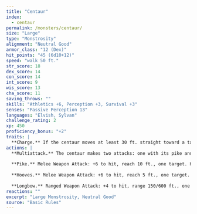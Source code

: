 ```yaml
---
title: "Centaur"
index:
  - centaur
permalink: /monsters/centaur/
size: "Large"
type: "Monstrosity"
alignment: "Neutral Good"
armor_class: "12 (Dex)"
hit_points: "45 (6d10+12)"
speed: "walk 50 ft."
str_score: 18
dex_score: 14
con_score: 14
int_score: 9
wis_score: 13
cha_score: 11
saving_throws: ""
skills: "Athletics +6, Perception +3, Survival +3"
senses: "Passive Perception 13"
languages: "Elvish, Sylvan"
challenge_rating: 2
xp: 450
proficiency_bonus: "+2"
traits: |
  **Charge.** If the centaur moves at least 30 ft. straight toward a target and then hits it with a pike attack on the same turn, the target takes an extra 10 (3d6) piercing damage.
actions: |
  **Multiattack.** The centaur makes two attacks: one with its pike and one with its hooves or two with its longbow.
  
  **Pike.** Melee Weapon Attack: +6 to hit, reach 10 ft., one target. Hit: 9 (1d10 + 4) piercing damage.
  
  **Hooves.** Melee Weapon Attack: +6 to hit, reach 5 ft., one target. Hit: 11 (2d6 + 4) bludgeoning damage.
  
  **Longbow.** Ranged Weapon Attack: +4 to hit, range 150/600 ft., one target. Hit: 6 (1d8 + 2) piercing damage.
reactions: ""
excerpt: "Large Monstrosity, Neutral Good"
source: "Basic Rules"
---
```

